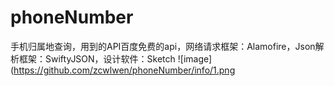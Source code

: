 # phoneNumber
手机归属地查询，用到的API百度免费的api，网络请求框架：Alamofire，Json解析框架：SwiftyJSON，设计软件：Sketch
 ![image](https://github.com/zcwlwen/phoneNumber/info/1.png
 
